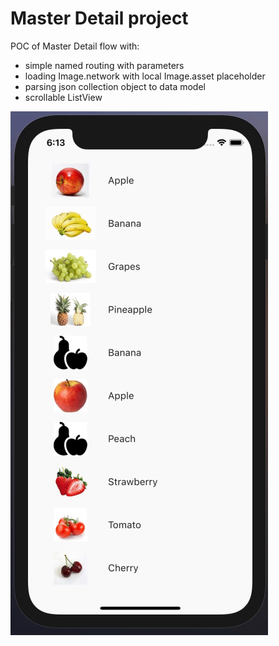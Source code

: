# Master Detail project

POC of Master Detail flow with:
- simple named routing with parameters
- loading Image.network with local Image.asset placeholder
- parsing json collection object to data model
- scrollable ListView

![master_detail_flow][gif]

[gif]: https://github.com/Jan-Stepien/flutter-master-detail/blob/master/github_assets/master-detail-flow.gif "Gif of app"


